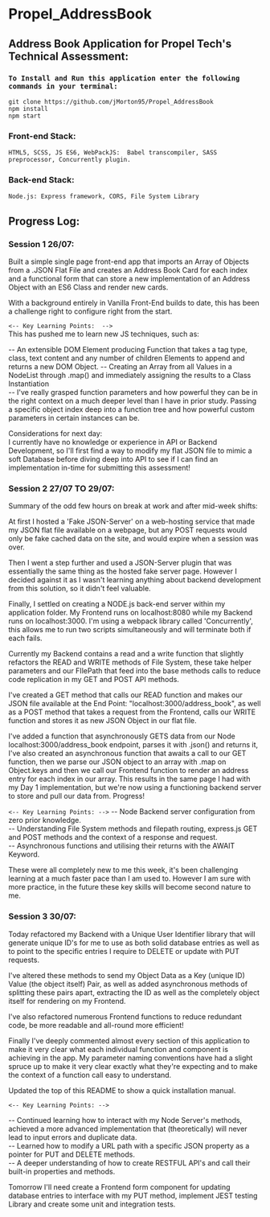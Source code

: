 # Propel_AddressBook
## Address Book Application for Propel Tech's Technical Assessment:  

### `To Install and Run this application enter the following commands in your terminal:`
`git clone https://github.com/jMorton95/Propel_AddressBook`  
`npm install`  
`npm start`  
  
### Front-end Stack:  
`HTML5, SCSS, JS ES6, WebPackJS:  Babel transcompiler, SASS preprocessor, Concurrently plugin.`  

### Back-end Stack:  
`Node.js: Express framework, CORS, File System Library`
  
## Progress Log:  
### Session 1 26/07:     
Built a simple single page front-end app that imports an Array of Objects from a .JSON Flat File and creates an Address Book Card for each index and a functional form that can store a new implementation of an Address Object with an ES6 Class and render new cards.    

With a background entirely in Vanilla Front-End builds to date, this has been a challenge right to configure right from the start.

`<-- Key Learning Points:  -->`     
This has pushed me to learn new JS techniques, such as:  

-- An extensible DOM Element producing Function that takes a tag type, class, text content and any number of children Elements to append and returns a new DOM     Object.
-- Creating an Array from all Values in a NodeList through .map() and immediately assigning the results to a Class Instantiation  
-- I've really grasped function parameters and how powerful they can be in the right context on a much deeper level than I have in prior study. Passing a specific object index deep into a function tree and how powerful custom parameters in certain instances can be.  

Considerations for next day:  
I currently have no knowledge or experience in API or Backend Development, so I'll first find a way to modify my flat JSON file to mimic a soft Database before diving deep into API to see if I can find an implementation in-time for submitting this assessment!


### Session 2 27/07 TO 29/07:  
Summary of the odd few hours on break at work and after mid-week shifts:  

At first I hosted a 'Fake JSON-Server' on a web-hosting service that made my JSON flat file available on a webpage, but any POST requests would only be fake cached data on the site, and would expire when a session was over.  

Then I went a step further and used a JSON-Server plugin that was essentially the same thing as the hosted fake server page. However I decided against it as I wasn't learning anything about backend development from this solution, so it didn't feel valuable.  

Finally, I settled on creating a NODE.js back-end server within my application folder. My Frontend runs on localhost:8080 while my Backend runs on localhost:3000. I'm using a webpack library called 'Concurrently', this allows me to run two scripts simultaneously and will terminate both if each fails.  

Currently my Backend contains a read and a write function that slightly refactors the READ and WRITE methods of File System, these take helper parameters and our FIlePath that feed into the base methods calls to reduce code replication in my GET and POST API methods.  

I've created a GET method that calls our READ function and makes our JSON file available at the End Point: "localhost:3000/address_book", as well as a POST method that takes a request from the Frontend, calls our WRITE function and stores it as new JSON Object in our flat file. 

I've added a function that asynchronously GETS data from our Node localhost:3000/address_book endpoint, parses it with .json() and returns it, I've also created an asynchronous function that awaits a call to our GET function, then we parse our JSON object to an array with .map on Object.keys and then we call our Frontend function to render an address entry for each index in our array. This results in the same page I had with my Day 1 implementation, but we're now using a functioning backend server to store and pull our data from. Progress!

`<-- Key Learning Points: -->`
-- Node Backend server configuration from zero prior knowledge.    
-- Understanding File System methods and filepath routing, express.js GET and POST methods and the context of a response and request.  
-- Asynchronous functions and utilising their returns with the AWAIT Keyword.  

These were all completely new to me this week, it's been challenging learning at a much faster pace than I am used to. However I am sure with more practice, in the future these key skills will become second nature to me.  
  
  
### Session 3 30/07:   
Today refactored my Backend with a Unique User Identifier library that will generate unique ID's for me to use as both solid database entries as well as to point to the specific entries I require to DELETE or update with PUT requests.  

I've altered these methods to send my Object Data as a Key (unique ID) Value (the object itself) Pair, as well as added asynchronous methods of splitting these pairs apart, extracting the ID as well as the completely object itself for rendering on my Frontend.  

I've also refactored numerous Frontend functions to reduce redundant code, be more readable and all-round more efficient!  

Finally I've deeply commented almost every section of this application to make it very clear what each individual function and component is achieving in the app. My parameter naming conventions have had a slight spruce up to make it very clear exactly what they're expecting and to make the context of a function call easy to understand.  

Updated the top of this README to show a quick installation manual.  
    
`<-- Key Learning Points: -->`  
  
-- Continued learning how to interact with my Node Server's methods, achieved a more advanced implementation that (theoretically) will never lead to input errors and duplicate data.  
-- Learned how to modify a URL path with a specific JSON property as a pointer for PUT and DELETE methods.  
-- A deeper understanding of how to create RESTFUL API's and call their built-in properties and methods.  
  
Tomorrow I'll need create a Frontend form component for updating database entries to interface with my PUT method, implement JEST testing Library and create some unit and integration tests.




